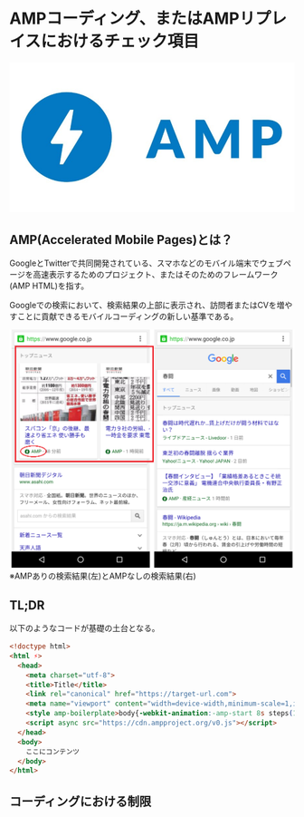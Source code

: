 # AMPコーディング、またはAMPリプレイスにおけるチェック項目
![ロゴ](/img/amp.jpg)
## AMP(Accelerated Mobile Pages)とは？
GoogleとTwitterで共同開発されている、スマホなどのモバイル端末でウェブページを高速表示するためのプロジェクト、またはそのためのフレームワーク(AMP HTML)を指す。  
  
Googleでの検索において、検索結果の上部に表示され、訪問者またはCVを増やすことに貢献できるモバイルコーディングの新しい基準である。  
  
![検索結果画面](/img/amp-search.png)  
※AMPありの検索結果(左)とAMPなしの検索結果(右)

## TL;DR
以下のようなコードが基礎の土台となる。
```HTML
<!doctype html>
<html ⚡>
  <head>
    <meta charset="utf-8">
    <title>Title</title>
    <link rel="canonical" href="https://target-url.com">
    <meta name="viewport" content="width=device-width,minimum-scale=1,initial-scale=1">
    <style amp-boilerplate>body{-webkit-animation:-amp-start 8s steps(1,end) 0s 1 normal both;-moz-animation:-amp-start 8s steps(1,end) 0s 1 normal both;-ms-animation:-amp-start 8s steps(1,end) 0s 1 normal both;animation:-amp-start 8s steps(1,end) 0s 1 normal both}@-webkit-keyframes -amp-start{from{visibility:hidden}to{visibility:visible}}@-moz-keyframes -amp-start{from{visibility:hidden}to{visibility:visible}}@-ms-keyframes -amp-start{from{visibility:hidden}to{visibility:visible}}@-o-keyframes -amp-start{from{visibility:hidden}to{visibility:visible}}@keyframes -amp-start{from{visibility:hidden}to{visibility:visible}}</style><noscript><style amp-boilerplate>body{-webkit-animation:none;-moz-animation:none;-ms-animation:none;animation:none}</style></noscript>
    <script async src="https://cdn.ampproject.org/v0.js"></script>
  </head>
  <body>
    ここにコンテンツ
  </body>
</html>
```
## コーディングにおける制限
### 
### 
### 
### 
### 

